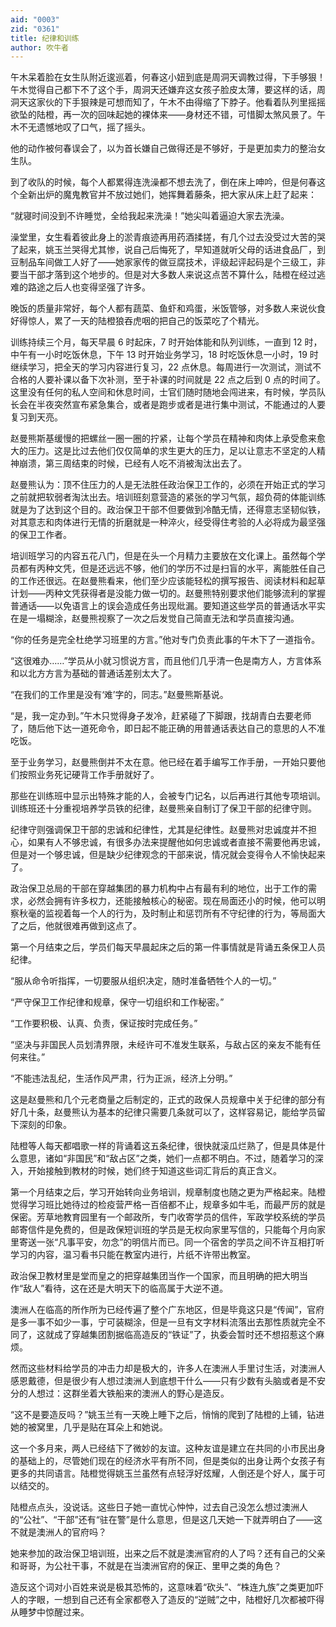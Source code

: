 ```yaml
---
aid: "0003"
zid: "0361"
title: 纪律和训练
author: 吹牛者
---
```


午木呆着脸在女生队附近逡巡着，何春这小妞到底是周洞天调教过得，下手够狠！午木觉得自己都下不了这个手，周洞天还嫌弃这女孩子脸皮太薄，要这样的话，周洞天这家伙的下手狠辣是可想而知了，午木不由得缩了下脖子。他看着队列里摇摇欲坠的陆橙，再一次的回味起她的裸体来——身材还不错，可惜脚太煞风景了。午木不无遗憾地叹了口气，摇了摇头。

他的动作被何春误会了，以为首长嫌自己做得还是不够好，于是更加卖力的整治女生队。

到了收队的时候，每个人都累得连洗澡都不想去洗了，倒在床上呻吟，但是何春这个全新出炉的魔鬼教官并不放过她们，她挥舞着藤条，把大家从床上赶了起来：

“就寝时间没到不许睡觉，全给我起来洗澡！”她尖叫着逼迫大家去洗澡。

澡堂里，女生看着彼此身上的淤青痕迹再用药酒揉搓，有几个过去没受过大苦的哭了起来，姚玉兰哭得尤其惨，说自己后悔死了，早知道就听父母的话进食品厂，到豆制品车间做工人好了——她家家传的做豆腐技术，评级起评起码是个三级工，非要当干部才落到这个地步的。但是对大多数人来说这点苦不算什么，陆橙在经过逃难的路途之后人也变得坚强了许多。

晚饭的质量非常好，每个人都有蔬菜、鱼虾和鸡蛋，米饭管够，对多数人来说伙食好得惊人，累了一天的陆橙狼吞虎咽的把自己的饭菜吃了个精光。

训练持续三个月，每天早晨 6 时起床，7 时开始体能和队列训练，一直到 12 时，中午有一小时吃饭休息，下午 13 时开始业务学习，18 时吃饭休息一小时，19 时继续学习，把全天的学习内容进行复习，22 点休息。每周进行一次测试，测试不合格的人要补课以备下次补测，至于补课的时间就是 22 点之后到 0 点的时间了。这里没有任何的私人空间和休息时间，士官们随时随地会闯进来，有时候，学员队长会在半夜突然宣布紧急集合，或者是跑步或者是进行集中测试，不能通过的人要复习到天亮。

赵曼熊斯基缓慢的把螺丝一圈一圈的拧紧，让每个学员在精神和肉体上承受愈来愈大的压力。这是比过去他们仅仅简单的求生更大的压力，足以让意志不坚定的人精神崩溃，第三周结束的时候，已经有人吃不消被淘汰出去了。

赵曼熊认为：顶不住压力的人是无法胜任政治保卫工作的，必须在开始正式的学习之前就把软弱者淘汰出去。培训班刻意营造的紧张的学习气氛，超负荷的体能训练就是为了达到这个目的。政治保卫干部不但要做到冷酷无情，还得意志坚韧似铁，对其意志和肉体进行无情的折磨就是一种淬火，经受得住考验的人必将成为最坚强的保卫工作者。

培训班学习的内容五花八门，但是在头一个月精力主要放在文化课上。虽然每个学员都有丙种文凭，但是还远远不够，他们的学历不过是扫盲的水平，离能胜任自己的工作还很远。在赵曼熊看来，他们至少应该能轻松的撰写报告、阅读材料和起草计划——丙种文凭获得者是没能力做一切的。赵曼熊特别要求他们能够流利的掌握普通话——以免语言上的误会造成任务出现纰漏。要知道这些学员的普通话水平实在是一塌糊涂，赵曼熊视察了一次之后发觉自己简直无法和学员直接沟通。

“你的任务是完全杜绝学习班里的方言。”他对专门负责此事的午木下了一道指令。

“这很难办……”学员从小就习惯说方言，而且他们几乎清一色是南方人，方言体系和以北方方言为基础的普通话差别太大了。

“在我们的工作里是没有‘难’字的，同志。”赵曼熊斯基说。

“是，我一定办到。”午木只觉得身子发冷，赶紧碰了下脚跟，找胡青白去要老师了，随后他下达一道死命令，即日起不能正确的用普通话表达自己的意思的人不准吃饭。

至于业务学习，赵曼熊倒并不太在意。他已经在着手编写工作手册，一开始只要他们按照业务死记硬背工作手册就好了。

那些在训练班中显示出特殊才能的人，会被专门记名，以后再进行其他专项培训。训练班还十分重视培养学员铁的纪律，赵曼熊亲自制订了保卫干部的纪律守则。

纪律守则强调保卫干部的忠诚和纪律性，尤其是纪律性。赵曼熊对忠诚度并不担心，如果有人不够忠诚，有很多办法来提醒他如何忠诚或者直接不需要他再忠诚，但是对一个够忠诚，但是缺少纪律观念的干部来说，情况就会变得令人不愉快起来了。

政治保卫总局的干部在穿越集团的暴力机构中占有最有利的地位，出于工作的需求，必然会拥有许多权力，还能接触核心的秘密。现在局面还小的时候，他可以明察秋毫的监视着每一个人的行为，及时制止和惩罚所有不守纪律的行为，等局面大了之后，他就很难再做到这点了。

第一个月结束之后，学员们每天早晨起床之后的第一件事情就是背诵五条保卫人员纪律。

“服从命令听指挥，一切要服从组织决定，随时准备牺牲个人的一切。”

“严守保卫工作纪律和规章，保守一切组织和工作秘密。”

“工作要积极、认真、负责，保证按时完成任务。”

“坚决与非国民人员划清界限，未经许可不准发生联系，与敌占区的亲友不能有任何来往。”

“不能违法乱纪，生活作风严肃，行为正派，经济上分明。”

这是赵曼熊和几个元老商量之后制定的，正式的政保人员规章中关于纪律的部分有好几十条，赵曼熊认为基本的纪律只需要几条就可以了，这样容易记，能给学员留下深刻的印象。

陆橙等人每天都唱歌一样的背诵着这五条纪律，很快就滚瓜烂熟了，但是具体是什么意思，诸如“非国民”和“敌占区”之类，她们一点都不明白。不过，随着学习的深入，开始接触到教材的时候，她们终于知道这些词汇背后的真正含义。

第一个月结束之后，学习开始转向业务培训，规章制度也随之更为严格起来。陆橙觉得学习班比她待过的检疫营严格一百倍都不止，规章多如牛毛，而最严厉的就是保密。芳草地教育园里有一个邮政所，专门收寄学员的信件，军政学校系统的学员邮寄信件是免费的，但是政保短训班的学员是无权向家里写信的，只能每个月向家里寄送一张“凡事平安，勿念”的明信片而已。同一个宿舍的学员之间不许互相打听学习的内容，温习看书只能在教室内进行，片纸不许带出教室。

政治保卫教材里是堂而皇之的把穿越集团当作一个国家，而且明确的把大明当作“敌人”看待，这在还是大明天下的临高属于大逆不道。

澳洲人在临高的所作所为已经传遍了整个广东地区，但是毕竟这只是“传闻”，官府是多一事不如少一事，宁可装糊涂，但是一旦有文字材料流落出去那性质就完全不同了，这就成了穿越集团割据临高造反的“铁证”了，执委会暂时还不想招惹这个麻烦。

然而这些材料给学员的冲击力却是极大的，许多人在澳洲人手里讨生活，对澳洲人感恩戴德，但是很少有人想过澳洲人到底想干什么——只有少数有头脑或者是不安分的人想过：这群坐着大铁船来的澳洲人的野心是造反。

“这不是要造反吗？”姚玉兰有一天晚上睡下之后，悄悄的爬到了陆橙的上铺，钻进她的被窝里，几乎是贴在耳朵上和她说。

这一个多月来，两人已经结下了微妙的友谊。这种友谊是建立在共同的小市民出身的基础上的，尽管她们现在的经济水平有所不同，但是类似的出身让两个女孩子有更多的共同语言。陆橙觉得姚玉兰虽然有点轻浮好炫耀，人倒还是个好人，属于可以结交的。

陆橙点点头，没说话。这些日子她一直忧心忡忡，过去自己没怎么想过澳洲人的“公社”、“干部”还有“驻在警”是什么意思，但是这几天她一下就弄明白了——这不就是澳洲人的官府吗？

她来参加的政治保卫培训班，出来之后不就是澳洲官府的人了吗？还有自己的父亲和哥哥，为公社干事，不就是在当澳洲官府的保正、里甲之类的角色？

造反这个词对小百姓来说是极其恐怖的，这意味着“砍头”、“株连九族”之类更加吓人的字眼，一想到自己还有全家都卷入了造反的“逆贼”之中，陆橙好几次都被吓得从睡梦中惊醒过来。
